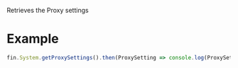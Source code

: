 Retrieves the Proxy settings
# Example

```js
fin.System.getProxySettings().then(ProxySetting => console.log(ProxySetting)).catch(err => console.log(err));
```
